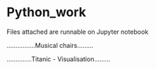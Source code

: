 # Python_work
Files attached are runnable on Jupyter notebook

................Musical chairs.........






..............Titanic - Visualisation.........
